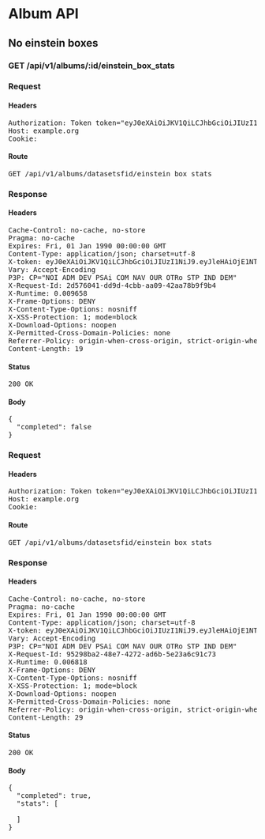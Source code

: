 # Album API

## No einstein boxes

### GET /api/v1/albums/:id/einstein_box_stats
### Request

#### Headers

<pre>Authorization: Token token=&quot;eyJ0eXAiOiJKV1QiLCJhbGciOiJIUzI1NiJ9.eyJlaW5zdGVpbiI6dHJ1ZSwiaXNzIjoiODQyNjM4YzAtOWZjZC00MDJiLWE2MjgtMWQwZmYyOTk5MzZhIn0.SFUK2gNENY9EklJuWphVV3MB42ods8lIDgMXSj81_6U&quot;
Host: example.org
Cookie: </pre>

#### Route

<pre>GET /api/v1/albums/datasetsfid/einstein_box_stats</pre>

### Response

#### Headers

<pre>Cache-Control: no-cache, no-store
Pragma: no-cache
Expires: Fri, 01 Jan 1990 00:00:00 GMT
Content-Type: application/json; charset=utf-8
X-token: eyJ0eXAiOiJKV1QiLCJhbGciOiJIUzI1NiJ9.eyJleHAiOjE1NTQ3NTk1MjgsImlhdCI6MTU1NDc0NTEyOCwiaXNzIjoiODQyNjM4YzAtOWZjZC00MDJiLWE2MjgtMWQwZmYyOTk5MzZhIiwiZWluc3RlaW4iOnRydWV9.Jo9zrcK5IFQpXxxH0gGBsLqiBQXabfucX2RfSBscZpw
Vary: Accept-Encoding
P3P: CP=&quot;NOI ADM DEV PSAi COM NAV OUR OTRo STP IND DEM&quot;
X-Request-Id: 2d576041-dd9d-4cbb-aa09-42aa78b9f9b4
X-Runtime: 0.009658
X-Frame-Options: DENY
X-Content-Type-Options: nosniff
X-XSS-Protection: 1; mode=block
X-Download-Options: noopen
X-Permitted-Cross-Domain-Policies: none
Referrer-Policy: origin-when-cross-origin, strict-origin-when-cross-origin
Content-Length: 19</pre>

#### Status

<pre>200 OK</pre>

#### Body

<pre>{
  "completed": false
}</pre>
### Request

#### Headers

<pre>Authorization: Token token=&quot;eyJ0eXAiOiJKV1QiLCJhbGciOiJIUzI1NiJ9.eyJlaW5zdGVpbiI6dHJ1ZSwiaXNzIjoiODQyNjM4YzAtOWZjZC00MDJiLWE2MjgtMWQwZmYyOTk5MzZhIn0.SFUK2gNENY9EklJuWphVV3MB42ods8lIDgMXSj81_6U&quot;
Host: example.org
Cookie: </pre>

#### Route

<pre>GET /api/v1/albums/datasetsfid/einstein_box_stats</pre>

### Response

#### Headers

<pre>Cache-Control: no-cache, no-store
Pragma: no-cache
Expires: Fri, 01 Jan 1990 00:00:00 GMT
Content-Type: application/json; charset=utf-8
X-token: eyJ0eXAiOiJKV1QiLCJhbGciOiJIUzI1NiJ9.eyJleHAiOjE1NTQ3NTk1MjgsImlhdCI6MTU1NDc0NTEyOCwiaXNzIjoiODQyNjM4YzAtOWZjZC00MDJiLWE2MjgtMWQwZmYyOTk5MzZhIiwiZWluc3RlaW4iOnRydWV9.Jo9zrcK5IFQpXxxH0gGBsLqiBQXabfucX2RfSBscZpw
Vary: Accept-Encoding
P3P: CP=&quot;NOI ADM DEV PSAi COM NAV OUR OTRo STP IND DEM&quot;
X-Request-Id: 95298ba2-48e7-4272-ad6b-5e23a6c91c73
X-Runtime: 0.006818
X-Frame-Options: DENY
X-Content-Type-Options: nosniff
X-XSS-Protection: 1; mode=block
X-Download-Options: noopen
X-Permitted-Cross-Domain-Policies: none
Referrer-Policy: origin-when-cross-origin, strict-origin-when-cross-origin
Content-Length: 29</pre>

#### Status

<pre>200 OK</pre>

#### Body

<pre>{
  "completed": true,
  "stats": [

  ]
}</pre>
